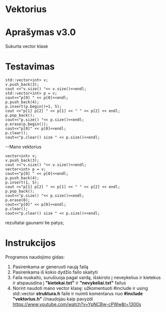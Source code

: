 Vektorius
====

Aprašymas v3.0  
==
Sukurta vector klasė

Testavimas
==
    std::vector<int> v;
    v.push_back(3);
    cout <<"v.size() "<< v.size()<<endl;
    std::vector<int> p = v;
    cout<<"p[0] " << p[0]<<endl;
    p.push_back(4);
    p.insert(p.begin()+1, 5);
    cout <<"p[1] p[2] " << p[1] << " " << p[2] << endl;
    p.pop_back();
    cout<<"p.size() "<< p.size()<<endl;
    p.erase(p.begin());
    cout<<"p[0]" << p[0]<<endl;
    p.clear();
    cout<<"p.clear() size " << p.size()<<endl;
          
          
--Mano vektorius
        
    vector<int> v;
    v.push_back(3);
    cout <<"v.size() "<< v.size()<<endl;
    vector<int> p = v;
    cout<<"p[0] " << p[0]<<endl;
    p.push_back(4);
    p.insert(1, 5);
    cout <<"p[1] p[2] " << p[1] << " " << p[2] << endl;
    p.pop_back();
    cout<<"p.size() "<< p.size()<<endl;
    p.erase(0);
    cout<<"p[0]" << p[0]<<endl;
    p.clear();
    cout<<"p.clear() size " << p.size()<<endl;
    
rezultatai gaunami tie patys;

Instrukcijos 
==
Programos naudojimo gidas: 
1. Pasirenkama ar generuoti naują failą
2. Pasirenkama iš kokio dydžio failo skaityti
3. Faila nuskaito, surušiuoja pagal vardą, išskirsto į neveykelius ir kietekus ir atspausdina į **"kietekai.txt"** ir **"nevykeliai.txt"** failus
4. Norint naudoti mano vector klasę: užkomentuoti #include <vector> ir using std::vector **struktura.h** faile ir nuimti komentarus nuo **#include "vektorius.h"**
 //naudojau kaip pavyzdi https://www.youtube.com/watch?v=YpNCBw-cPWw&t=1300s
